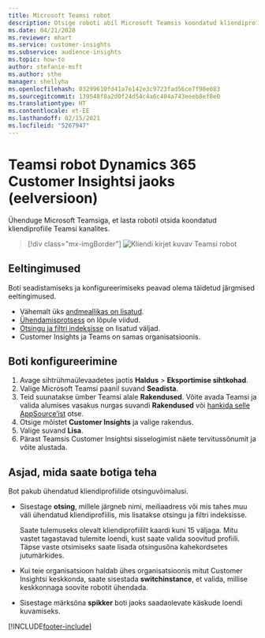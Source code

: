 ```yaml
---
title: Microsoft Teamsi robot
description: Otsige roboti abil Microsoft Teamsis koondatud kliendiprofiile.
ms.date: 04/21/2020
ms.reviewer: mhart
ms.service: customer-insights
ms.subservice: audience-insights
ms.topic: how-to
author: stefanie-msft
ms.author: sthe
manager: shellyha
ms.openlocfilehash: 03299610fd41a7e142e3c9723fad56ce7f90e083
ms.sourcegitcommit: 139548f8a2d0f24d54c4a6c404a743eeeb8ef8e0
ms.translationtype: HT
ms.contentlocale: et-EE
ms.lasthandoff: 02/15/2021
ms.locfileid: "5267947"
---
```

# <a name="teams-bot-for-dynamics-365-customer-insights-preview"></a>Teamsi robot Dynamics 365 Customer Insightsi jaoks (eelversioon)

Ühenduge Microsoft Teamsiga, et lasta robotil otsida koondatud kliendiprofiile Teamsi kanalites.

> [!div class="mx-imgBorder"]
> ![Kliendi kirjet kuvav Teamsi robot](media/teams-bot.png "Kliendi kirjet kuvav Teamsi robot")

## <a name="prerequisites"></a>Eeltingimused

Boti seadistamiseks ja konfigureerimiseks peavad olema täidetud järgmised eeltingimused.

- Vähemalt üks [andmeallikas on lisatud](data-sources.md).
- [Ühendamisprotsess](data-unification.md) on lõpule viidud.
- [Otsingu ja filtri indeksisse](search-filter-index.md) on lisatud väljad.
- Customer Insights ja Teams on samas organisatsioonis.

## <a name="configure-the-bot"></a>Boti konfigureerimine

1. Avage sihtrühmaülevaadetes jaotis **Haldus** > **Eksportimise sihtkohad**.
1. Valige Microsoft Teamsi paanil suvand **Seadista**.
1. Teid suunatakse ümber Teamsi alale **Rakendused**. Võite avada Teamsi ja valida alumises vasakus nurgas suvandi **Rakendused** või [hankida selle AppSource’ist](https://go.microsoft.com/fwlink/?linkid=2124104) otse.
1. Otsige mõistet **Customer Insights** ja valige rakendus.
1. Valige suvand **Lisa**.
1. Pärast Teamsis Customer Insightsi sisselogimist näete tervitussõnumit ja võite alustada.

## <a name="things-you-can-do-with-the-bot"></a>Asjad, mida saate botiga teha

Bot pakub ühendatud kliendiprofiilide otsinguvõimalusi.

- Sisestage **otsing**, millele järgneb nimi, meiliaadress või mis tahes muu väli ühendatud kliendiprofiilis, mis lisatakse otsingu ja filtri indeksisse.

  Saate tulemuseks olevalt kliendiprofiililt kaardi kuni 15 väljaga. Mitu vastet tagastavad tulemite loendi, kust saate valida soovitud profiili. Täpse vaste otsimiseks saate lisada otsingusõna kahekordsetes jutumärkides.

- Kui teie organisatsioon haldab ühes organisatsioonis mitut Customer Insightsi keskkonda, saate sisestada **switchinstance**, et valida, millise keskkonnaga soovite robotit ühendada.

- Sisestage märksõna **spikker** boti jaoks saadaolevate käskude loendi kuvamiseks.  


[!INCLUDE[footer-include](../includes/footer-banner.md)]